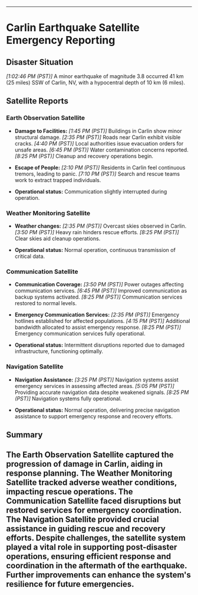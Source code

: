 -------------------------
# Carlin Earthquake Satellite Emergency Reporting
## Disaster Situation
*[1:02:46 PM (PST)]* A minor earthquake of magnitude 3.8 occurred 41 km (25 miles) SSW of Carlin, NV, with a hypocentral depth of 10 km (6 miles).

## Satellite Reports
### Earth Observation Satellite
- **Damage to Facilities:**
*[1:45 PM (PST)]* Buildings in Carlin show minor structural damage.
*[2:35 PM (PST)]* Roads near Carlin exhibit visible cracks.
*[4:40 PM (PST)]* Local authorities issue evacuation orders for unsafe areas.
*[6:45 PM (PST)]* Water contamination concerns reported.
*[8:25 PM (PST)]* Cleanup and recovery operations begin.

- **Escape of People:**
*[2:10 PM (PST)]* Residents in Carlin feel continuous tremors, leading to panic.
*[7:10 PM (PST)]* Search and rescue teams work to extract trapped individuals.

- **Operational status:**
Communication slightly interrupted during operation.

### Weather Monitoring Satellite
- **Weather changes:**
*[2:35 PM (PST)]* Overcast skies observed in Carlin.
*[3:50 PM (PST)]* Heavy rain hinders rescue efforts.
*[8:25 PM (PST)]* Clear skies aid cleanup operations.

- **Operational status:**
Normal operation, continuous transmission of critical data.

### Communication Satellite
- **Communication Coverage:**
*[3:50 PM (PST)]* Power outages affecting communication services.
*[6:45 PM (PST)]* Improved communication as backup systems activated.
*[8:25 PM (PST)]* Communication services restored to normal levels.

- **Emergency Communication Services:**
*[2:35 PM (PST)]* Emergency hotlines established for affected populations.
*[4:15 PM (PST)]* Additional bandwidth allocated to assist emergency response.
*[8:25 PM (PST)]* Emergency communication services fully operational.

- **Operational status:**
Intermittent disruptions reported due to damaged infrastructure, functioning optimally.

### Navigation Satellite
- **Navigation Assistance:**
*[3:25 PM (PST)]* Navigation systems assist emergency services in assessing affected areas.
*[5:05 PM (PST)]* Providing accurate navigation data despite weakened signals.
*[8:25 PM (PST)]* Navigation systems fully operational.

- **Operational status:**
Normal operation, delivering precise navigation assistance to support emergency response and recovery efforts.

## Summary
The Earth Observation Satellite captured the progression of damage in Carlin, aiding in response planning. The Weather Monitoring Satellite tracked adverse weather conditions, impacting rescue operations. The Communication Satellite faced disruptions but restored services for emergency coordination. The Navigation Satellite provided crucial assistance in guiding rescue and recovery efforts. Despite challenges, the satellite system played a vital role in supporting post-disaster operations, ensuring efficient response and coordination in the aftermath of the earthquake. Further improvements can enhance the system's resilience for future emergencies.
-------------------------